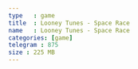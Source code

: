 ```yaml
---
type   : game
title  : Looney Tunes - Space Race
name   : Looney Tunes - Space Race
categories: [game]
telegram : 875
size : 225 MB
---
```



